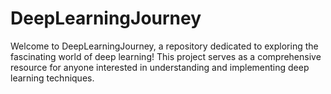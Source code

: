 # DeepLearningJourney
Welcome to DeepLearningJourney, a repository dedicated to exploring the fascinating world of deep learning! This project serves as a comprehensive resource for anyone interested in understanding and implementing deep learning techniques.

